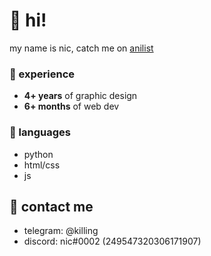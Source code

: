 # 👋 hi!
my name is nic, catch me on [anilist](https://anilist.co/user/nic/)

### 📌 experience
- **4+ years** of graphic design
- **6+ months** of web dev

### 💬 languages
- python
- html/css
- js

## 💬 contact me
* telegram: @killing
* discord: nic#0002 (249547320306171907)
